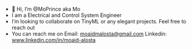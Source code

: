 - 👋 Hi, I’m @MoPrince aka Mo 
- I am a Electrical and Control System Engineer 
- I’m looking to collaborate on TinyML or any elegant projects. Feel free to reach out
- You can reach me on
    Email: moaidmalosta@gmail.com
    Linkedin: www.linkedin.com/in/moaid-alosta

<!---
MoPrince/MoPrince is a ✨ special ✨ repository because its `README.md` (this file) appears on your GitHub profile.
You can click the Preview link to take a look at your changes.
--->
